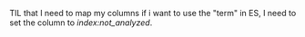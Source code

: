 TIL that I need to map my columns if i want to use the "term" in ES, I need to set the column to *index:not_analyzed*.  
